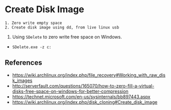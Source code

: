 Create Disk Image
=================

```
1. Zero write empty space
2. Create disk image using dd, from live linux usb
```

1. Using `SDelete` to zero write free space on Windows. 
 - `SDelete.exe -z c:`
 
 
## References
- https://wiki.archlinux.org/index.php/file_recovery#Working_with_raw_disk_images
- http://serverfault.com/questions/165070/how-to-zero-fill-a-virtual-disks-free-space-on-windows-for-better-compression
- https://technet.microsoft.com/en-us/sysinternals/bb897443.aspx
- https://wiki.archlinux.org/index.php/disk_cloning#Create_disk_image
